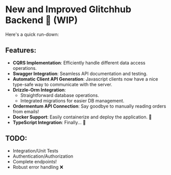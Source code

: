 # New and Improved Glitchhub Backend 🦦 (WIP)

Here's a quick run-down:

## Features:

- **CQRS Implementation**: Efficiently handle different data access operations.
- **Swagger Integration**: Seamless API documentation and testing.
- **Automatic Client API Generation**: Javascript clients now have a nice type-safe way to communicate with the server.
- **Drizzle-Orm Integration**:
  - Straightforward database operations.
  - Integrated migrations for easier DB management.
- **Ordermentum API Connection**: Say goodbye to manually reading orders from emails!
- **Docker Support**: Easily containerize and deploy the application. 🐳
- **TypeScript Integration**: Finally... 💫
## TODO:
- Integration/Unit Tests
- Authentication/Authorization
- Complete endpoints!
- Robust error handling ❌
